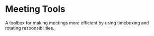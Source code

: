 # Meeting Tools

A toolbox for making meetings more efficient by using timeboxing and rotating responsibilities.

